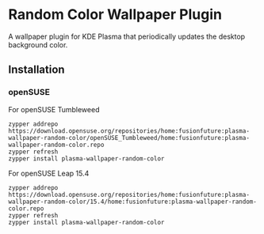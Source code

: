 <!--
SPDX-FileCopyrightText: none

SPDX-License-Identifier: CC0-1.0
-->

# Random Color Wallpaper Plugin

A wallpaper plugin for KDE Plasma that periodically updates the desktop background color.


## Installation

### openSUSE

For openSUSE Tumbleweed

```shell
zypper addrepo https://download.opensuse.org/repositories/home:fusionfuture:plasma-wallpaper-random-color/openSUSE_Tumbleweed/home:fusionfuture:plasma-wallpaper-random-color.repo
zypper refresh
zypper install plasma-wallpaper-random-color
```

For openSUSE Leap 15.4

```shell
zypper addrepo https://download.opensuse.org/repositories/home:fusionfuture:plasma-wallpaper-random-color/15.4/home:fusionfuture:plasma-wallpaper-random-color.repo
zypper refresh
zypper install plasma-wallpaper-random-color
```
